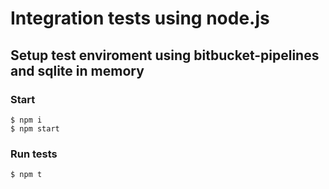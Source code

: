# Integration tests using node.js
## Setup test enviroment using bitbucket-pipelines and sqlite in memory

### Start

```
$ npm i 
$ npm start
```

### Run tests

```
$ npm t
```
